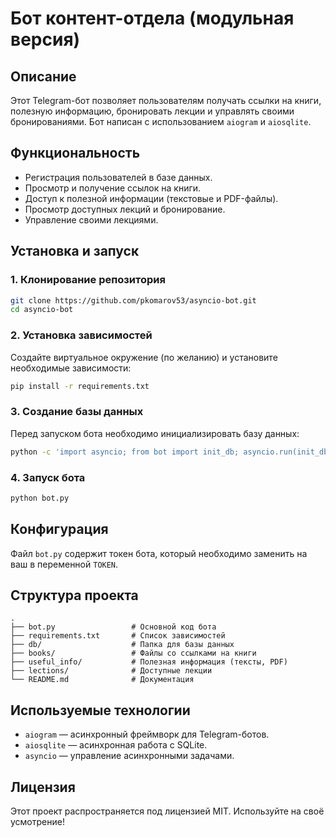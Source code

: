 # Бот контент-отдела (модульная версия)

## Описание
Этот Telegram-бот позволяет пользователям получать ссылки на книги, полезную информацию, бронировать лекции и управлять своими бронированиями. Бот написан с использованием `aiogram` и `aiosqlite`.

## Функциональность
- Регистрация пользователей в базе данных.
- Просмотр и получение ссылок на книги.
- Доступ к полезной информации (текстовые и PDF-файлы).
- Просмотр доступных лекций и бронирование.
- Управление своими лекциями.

## Установка и запуск
### 1. Клонирование репозитория
```sh
git clone https://github.com/pkomarov53/asyncio-bot.git
cd asyncio-bot
```

### 2. Установка зависимостей
Создайте виртуальное окружение (по желанию) и установите необходимые зависимости:
```sh
pip install -r requirements.txt
```

### 3. Создание базы данных
Перед запуском бота необходимо инициализировать базу данных:
```sh
python -c 'import asyncio; from bot import init_db; asyncio.run(init_db())'
```

### 4. Запуск бота
```sh
python bot.py
```

## Конфигурация
Файл `bot.py` содержит токен бота, который необходимо заменить на ваш в переменной `TOKEN`.

## Структура проекта
```
.
├── bot.py                 # Основной код бота
├── requirements.txt       # Список зависимостей
├── db/                    # Папка для базы данных
├── books/                 # Файлы со ссылками на книги
├── useful_info/           # Полезная информация (тексты, PDF)
├── lections/              # Доступные лекции
└── README.md              # Документация
```

## Используемые технологии
- `aiogram` — асинхронный фреймворк для Telegram-ботов.
- `aiosqlite` — асинхронная работа с SQLite.
- `asyncio` — управление асинхронными задачами.

## Лицензия
Этот проект распространяется под лицензией MIT. Используйте на своё усмотрение!


